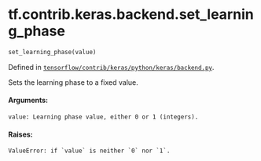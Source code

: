 <div itemscope itemtype="http://developers.google.com/ReferenceObject">
<meta itemprop="name" content="tf.contrib.keras.backend.set_learning_phase" />
</div>

# tf.contrib.keras.backend.set_learning_phase

``` python
set_learning_phase(value)
```



Defined in [`tensorflow/contrib/keras/python/keras/backend.py`](https://www.tensorflow.org/code/tensorflow/contrib/keras/python/keras/backend.py).

Sets the learning phase to a fixed value.

#### Arguments:

    value: Learning phase value, either 0 or 1 (integers).


#### Raises:

    ValueError: if `value` is neither `0` nor `1`.